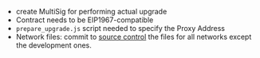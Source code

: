 - create MultiSig for performing actual upgrade
- Contract needs to be EIP1967-compatible
- ```prepare_upgrade.js``` script needed to specify the Proxy Address
- Network files: commit to [source control](https://docs.openzeppelin.com/upgrades-plugins/1.x/network-files) the files for all networks except the development ones.
